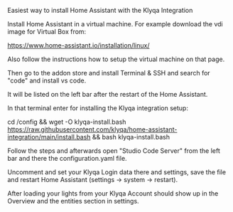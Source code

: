Easiest way to install Home Assistant with the Klyqa Integration

Install Home Assistant in a virtual machine. For example download the vdi image for Virtual Box from:

https://www.home-assistant.io/installation/linux/

Also follow the instructions how to setup the virtual machine on that page.

Then go to the addon store and install Terminal & SSH and search for "code" and install vs code.

It will be listed on the left bar after the restart of the Home Assistant.

In that terminal enter for installing the Klyqa integration setup:

cd /config && wget -O klyqa-install.bash https://raw.githubusercontent.com/klyqa/home-assistant-integration/main/install.bash && bash klyqa-install.bash

Follow the steps and afterwards open "Studio Code Server" from the left bar and there the configuration.yaml file.

Uncomment and set your Klyqa Login data there and settings, save the file and restart Home Assistant (settings -> system -> restart).

After loading your lights from your Klyqa Account should show up in the Overview and the entities section in settings.
